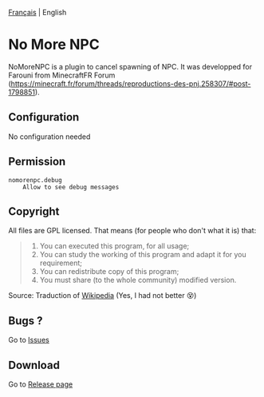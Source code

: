 [Français](README.md) | English

# No More NPC
NoMoreNPC is a plugin to cancel spawning of NPC.
It was developped for Farouni from MinecraftFR Forum (https://minecraft.fr/forum/threads/reproductions-des-pnj.258307/#post-1798851).


## Configuration
No configuration needed


## Permission
```
nomorenpc.debug
    Allow to see debug messages
```


## Copyright
All files are GPL licensed.  That means (for people who don't what it is) that: 

> 1. You can executed this program, for all usage;
> 2. You can study the working of this program and adapt it for you requirement;
> 3. You can redistribute copy of this program;
> 4. You must share (to the whole community) modified version.         

Source: Traduction of [Wikipedia](https://fr.wikipedia.org/wiki/Licence_publique_g%C3%A9n%C3%A9rale_GNU) (Yes, I had not better :dizzy_face:)


## Bugs ?
Go to [Issues](https://github.com/detobel36/NoMoreNPC/issues)


## Download
Go to [Release page](https://github.com/detobel36/NoMoreNPC/releases/)
